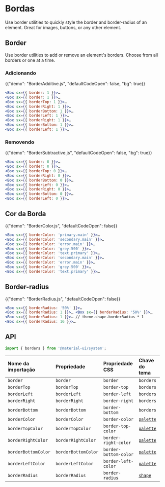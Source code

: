 # Bordas

<p class="description">Use border utilities to quickly style the border and border-radius of an element. Great for images, buttons, or any other element.</p>

## Border

Use border utilities to add or remove an element's borders. Choose from all borders or one at a time.

### Adicionando

{{"demo": "BorderAdditive.js", "defaultCodeOpen": false, "bg": true}}

```jsx
<Box sx={{ border: 1 }}>…
<Box sx={{ border: 1 }}>…
<Box sx={{ borderTop: 1 }}>…
<Box sx={{ borderRight: 1 }}>…
<Box sx={{ borderBottom: 1 }}>…
<Box sx={{ borderLeft: 1 }}>…
<Box sx={{ borderRight: 1 }}>…
<Box sx={{ borderBottom: 1 }}>…
<Box sx={{ borderLeft: 1 }}>…
```

### Removendo

{{"demo": "BorderSubtractive.js", "defaultCodeOpen": false, "bg": true}}

```jsx
<Box sx={{ border: 0 }}>…
<Box sx={{ border: 0 }}>…
<Box sx={{ borderTop: 0 }}>…
<Box sx={{ borderRight: 0 }}>…
<Box sx={{ borderBottom: 0 }}>…
<Box sx={{ borderLeft: 0 }}>…
<Box sx={{ borderRight: 0 }}>…
<Box sx={{ borderBottom: 0 }}>…
<Box sx={{ borderLeft: 0 }}>…
```

## Cor da Borda

{{"demo": "BorderColor.js", "defaultCodeOpen": false}}

```jsx
<Box sx={{ borderColor: 'primary.main' }}>…
<Box sx={{ borderColor: 'secondary.main' }}>…
<Box sx={{ borderColor: 'error.main' }}>…
<Box sx={{ borderColor: 'grey.500' }}>…
<Box sx={{ borderColor: 'text.primary' }}>…
<Box sx={{ borderColor: 'secondary.main' }}>…
<Box sx={{ borderColor: 'error.main' }}>…
<Box sx={{ borderColor: 'grey.500' }}>…
<Box sx={{ borderColor: 'text.primary' }}>…
```

## Border-radius

{{"demo": "BorderRadius.js", "defaultCodeOpen": false}}

```jsx
<Box sx={{ borderRadius: '50%' }}>…
<Box sx={{ borderRadius: 1 }}>… <Box sx={{ borderRadius: '50%' }}>…
<Box sx={{ borderRadius: 1 }}>… // theme.shape.borderRadius * 1
<Box sx={{ borderRadius: 16 }}>…
```

## API

```js
import { borders } from '@material-ui/system';
```

| Nome da importação  | Propriedade         | Propriedade CSS       | Chave do tema                                                                |
|:------------------- |:------------------- |:--------------------- |:---------------------------------------------------------------------------- |
| `border`            | `border`            | `border`              | `borders`                                                                    |
| `borderTop`         | `borderTop`         | `border-top`          | `borders`                                                                    |
| `borderLeft`        | `borderLeft`        | `border-left`         | `borders`                                                                    |
| `borderRight`       | `borderRight`       | `border-right`        | `borders`                                                                    |
| `borderBottom`      | `borderBottom`      | `border-bottom`       | `borders`                                                                    |
| `borderColor`       | `borderColor`       | `border-color`        | [`palette`](/material-ui/customization/default-theme/?expand-path=$.palette) |
| `borderTopColor`    | `borderTopColor`    | `border-top-color`    | [`palette`](/material-ui/customization/default-theme/?expand-path=$.palette) |
| `borderRightColor`  | `borderRightColor`  | `border-right-color`  | [`palette`](/material-ui/customization/default-theme/?expand-path=$.palette) |
| `borderBottomColor` | `borderBottomColor` | `border-bottom-color` | [`palette`](/material-ui/customization/default-theme/?expand-path=$.palette) |
| `borderLeftColor`   | `borderLeftColor`   | `border-left-color`   | [`palette`](/material-ui/customization/default-theme/?expand-path=$.palette) |
| `borderRadius`      | `borderRadius`      | `border-radius`       | [`shape`](/material-ui/customization/default-theme/?expand-path=$.shape)     |
